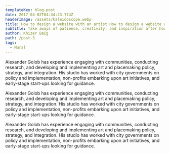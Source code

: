 ```yaml
---
templateKey: blog-post
date: 2017-04-02T04:34:23.774Z
headerImage: /assets/kaleidoscope.webp
title: How to design a website with an artist How to design a website with an artist
subtitle: Take aways of patience, creativity, and inspiration after hours of work.
author: Khizer Baig
path: /post-3
tags:
  - Mural
---
```


Alexander Golob has experience engaging with communities, conducting
research, and developing and implementing art and placemaking policy,
strategy, and integration. His studio has worked with city governments on
policy and implementation, non-profits embarking upon art initiatives, and
early-stage start-ups looking for guidance.

Alexander Golob has experience engaging with communities, conducting
research, and developing and implementing art and placemaking policy,
strategy, and integration. His studio has worked with city governments on
policy and implementation, non-profits embarking upon art initiatives, and
early-stage start-ups looking for guidance.

Alexander Golob has experience engaging with communities, conducting
research, and developing and implementing art and placemaking policy,
strategy, and integration. His studio has worked with city governments on
policy and implementation, non-profits embarking upon art initiatives, and
early-stage start-ups looking for guidance.
